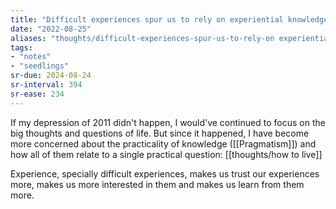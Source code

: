 ```yaml
---
title: "Difficult experiences spur us to rely on experiential knowledge"
date: "2022-08-25"
aliases: "thoughts/difficult-experiences-spur-us-to-rely-on experiential-knowledge"
tags:
- "notes"
- "seedlings"
sr-due: 2024-08-24
sr-interval: 394
sr-ease: 234
---
```


If my depression of 2011 didn't happen, I would've continued to focus on the big thoughts and questions of life. But since it happened, I have become more concerned about the practicality of knowledge ([[Pragmatism]]) and how all of them relate to a single practical question: [[thoughts/how to live]]

Experience, specially difficult experiences, makes us trust our experiences more, makes us more interested in them and makes us learn from them more.
